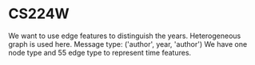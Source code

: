 # CS224W
We want to use edge features to distinguish the years.
Heterogeneous  graph is used here.
Message type: ('author', year, 'author')
We have one node type and 55 edge type to represent time features.
